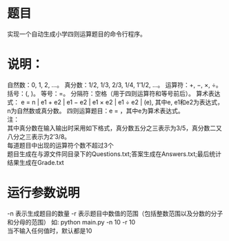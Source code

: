# 题目
实现一个自动生成小学四则运算题目的命令行程序。
# 说明：
自然数：0, 1, 2, …。
真分数：1/2, 1/3, 2/3, 1/4, 1’1/2, …。
运算符：+, −, ×, ÷。
括号：(, )。
等号：=。
分隔符：空格（用于四则运算符和等号前后）。
算术表达式：
e = n | e1 + e2 | e1 − e2 | e1 × e2 | e1 ÷ e2 | (e),
其中e, e1和e2为表达式，n为自然数或真分数。
四则运算题目：e = ，其中e为算术表达式。
<br>注：
<br>其中真分数在输入输出时采用如下格式，真分数五分之三表示为3/5，真分数二又八分之三表示为2’3/8。
<br>每道题目中出现的运算符个数不超过3个
<br>题目生成在与源文件同目录下的Questions.txt;答案生成在Answers.txt;最后统计结果生成在Grade.txt
# 运行参数说明
-n 表示生成题目的数量
-r 表示题目中数值的范围（包括整数范围以及分数的分子和分母的范围）
如: python main.py -n 10 -r 10
<br>当不输入任何值时，默认都是10
